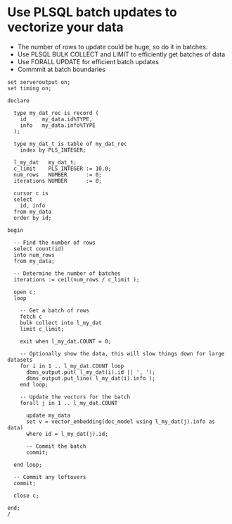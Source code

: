 # Use PLSQL batch updates to vectorize your data

- The number of rows to update could be huge, so do it in batches.
- Use PLSQL BULK COLLECT and LIMIT to efficiently get batches of data
- Use FORALL UPDATE for efficient batch updates
- Commmit at batch boundaries

```
set serveroutput on;
set timing on;

declare

  type my_dat_rec is record (
    id     my_data.id%TYPE,
    info   my_data.info%TYPE
  );

  type my_dat_t is table of my_dat_rec
    index by PLS_INTEGER;

  l_my_dat   my_dat_t;
  c_limit    PLS_INTEGER := 10.0;
  num_rows   NUMBER      := 0;
  iterations NUMBER      := 0;

  cursor c is
  select
    id, info
  from my_data
  order by id;

begin

  -- Find the number of rows
  select count(id)
  into num_rows
  from my_data;

  -- Determine the number of batches
  iterations := ceil(num_rows / c_limit );

  open c;
  loop

    -- Get a batch of rows
    fetch c
    bulk collect into l_my_dat
    limit c_limit;

    exit when l_my_dat.COUNT = 0;

    -- Optionally show the data, this will slow things down for large datasets
    for i in 1 .. l_my_dat.COUNT loop
      dbms_output.put( l_my_dat(i).id || ', ');
      dbms_output.put_line( l_my_dat(i).info );
    end loop;

    -- Update the vectors for the batch
    forall j in 1 .. l_my_dat.COUNT

      update my_data
      set v = vector_embedding(doc_model using l_my_dat(j).info as data)
      where id = l_my_dat(j).id;

      -- Commit the batch
      commit;

  end loop;

  -- Commit any leftovers
  commit;

  close c;

end;
/
```

